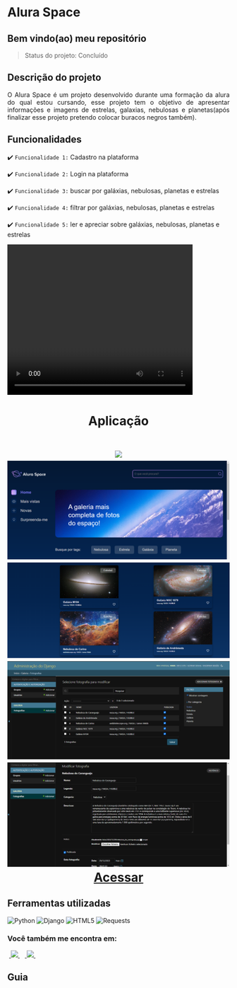 <h1>Alura Space</h1>

<h2>Bem vindo(ao) meu repositório</h2>

>Status do projeto: Concluído

## Descrição do projeto
 <p align="justify">
O Alura Space é um projeto desenvolvido durante uma formação da alura do qual estou cursando, esse projeto tem o objetivo de apresentar informações e imagens de estrelas, galaxias, nebulosas e planetas(após finalizar esse projeto pretendo colocar buracos negros também).
<div>
 
## Funcionalidades

:heavy_check_mark: `Funcionalidade 1:` Cadastro na plataforma

:heavy_check_mark: `Funcionalidade 2:` Login na plataforma

:heavy_check_mark: `Funcionalidade 3:` buscar por galáxias, nebulosas, planetas e estrelas

:heavy_check_mark: `Funcionalidade 4:` filtrar por galáxias, nebulosas, planetas e estrelas

:heavy_check_mark: `Funcionalidade 5:` ler e apreciar sobre galáxias, nebulosas, planetas e estrelas

        
<video width="420" height="340" controls="controls">
    <source src="./filme.mp4" type="video/mp4">
</video>
 
<div align='center'>
    <h1>Aplicação<h1>
    <img src="midia-git/capa 4k.png">
    <img src="midia-git/index.png">
    <img src="midia-git/conteudo.png">
    <img src="midia-git/Django Admin.png">
    <img src="midia-git/Django Admin CMS.png">
    <a href="https://haba.pythonanywhere.com/">Acessar</a>
</div>
            
## Ferramentas utilizadas

![Python](https://img.shields.io/badge/Python-14354C?style=for-the-badge&logo=python&logoColor=white) 
![Django](https://img.shields.io/badge/django-%23092E20.svg?style=for-the-badge&logo=django&logoColor=white)
![HTML5](https://img.shields.io/badge/HTML5-E34F26?style=for-the-badge&logo=html5&logoColor=white)
![Requests](https://img.shields.io/badge/Requests-%2307405e.svg?style=for-the-badge&logo=Resquests&logoColor=white)
   
### Você também me encontra em:
&nbsp;<a href="https://www.linkedin.com/in/habacuque-gosch-de-oliveira-993b45264/">
  <img src="https://img.shields.io/badge/linkedin-%230077B5.svg?style=for-the-badge&logo=linkedin&logoColor=white">
</a>&nbsp;
&nbsp;<a href="https://www.instagram.com/gosch_tlgd">
  <img src="https://img.shields.io/badge/Instagram-%23E4405F.svg?style=for-the-badge&logo=Instagram&logoColor=white">
</a>&nbsp;
 
<h2>Guia</h2>

